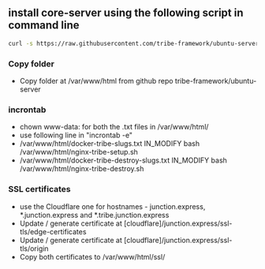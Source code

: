 ## install core-server using the following script in command line
```bash
curl -s https://raw.githubusercontent.com/tribe-framework/ubuntu-server/master/scripts/bash/install.sh | sudo bash
```

<!-- ### Install server code
- edit first line in install.sh
- bash ./install.sh -->

### Copy folder
- Copy folder at /var/www/html from github repo tribe-framework/ubuntu-server

### incrontab
- chown www-data: for both the .txt files in /var/www/html/
- use following line in "incrontab -e"
- /var/www/html/docker-tribe-slugs.txt  IN_MODIFY bash /var/www/html/nginx-tribe-setup.sh
- /var/www/html/docker-tribe-destroy-slugs.txt  IN_MODIFY bash /var/www/html/nginx-tribe-destroy.sh

### SSL certificates
- use the Cloudflare one for hostnames - junction.express, *.junction.express and *.tribe.junction.express
- Update / generate certificate at [cloudflare]/junction.express/ssl-tls/edge-certificates
- Update / generate certificate at [cloudflare]/junction.express/ssl-tls/origin
- Copy both certificates to /var/www/html/ssl/

